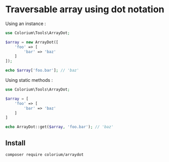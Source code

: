 # Traversable array using dot notation

Using an instance :

```php
use Colorium\Tools\ArrayDot;

$array = new ArrayDot([
    'foo' => [
        'bar' => 'baz'
    ]
]);

echo $array['foo.bar']; // 'baz'
```

Using static methods :

```php
use Colorium\Tools\ArrayDot;

$array = [
    'foo' => [
        'bar' => 'baz'
    ]
]

echo ArrayDot::get($array, 'foo.bar'); // 'baz'
```

## Install

`composer require colorium/arraydot`